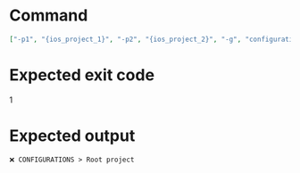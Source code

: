 # Command
```json
["-p1", "{ios_project_1}", "-p2", "{ios_project_2}", "-g", "configurations", "-t", "NewFramework", "-f", "console"]
```

# Expected exit code
1

# Expected output
```
❌ CONFIGURATIONS > Root project


```
